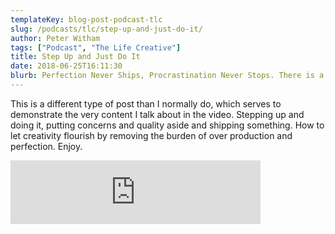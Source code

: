 ```yaml
---
templateKey: blog-post-podcast-tlc
slug: /podcasts/tlc/step-up-and-just-do-it/
author: Peter Witham
tags: ["Podcast", "The Life Creative"]
title: Step Up and Just Do It
date: 2018-06-25T16:11:30
blurb: Perfection Never Ships, Procrastination Never Stops. There is a point that you have to set creativity on a path, and sometimes that means just good enough is all you need. A video on why shipping less than perfect is good for your creativity.
---
```


This is a different type of post than I normally do, which serves to demonstrate the very content I talk about in the video. Stepping up and doing it, putting concerns and quality aside and shipping something. How to let creativity flourish by removing the burden of over production and perfection. Enjoy.

<iframe src="https://anchor.fm/peter-witham/embed/episodes/Step-up-and-Just-Do-It-e1n6cm/a-a7o80l" height="102" width="400" frameborder="0" scrolling="no"></iframe>
